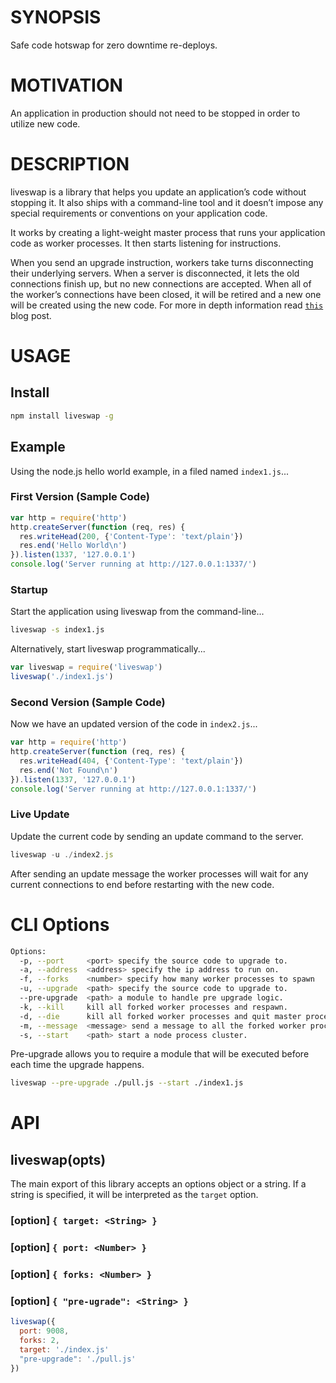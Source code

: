 # SYNOPSIS
Safe code hotswap for zero downtime re-deploys.

# MOTIVATION
An application in production should not need to be stopped in order to
utilize new code. 

# DESCRIPTION
liveswap is a library that helps you update an application’s code without stopping it. 
It also ships with a command-line tool and it doesn’t impose any special requirements 
or conventions on your application code.

It works by creating a light-weight master process that runs your application code as 
worker processes. It then starts listening for instructions.

When you send an upgrade instruction, workers take turns disconnecting their underlying 
servers. When a server is disconnected, it lets the old connections finish up, but no 
new connections are accepted. When all of the worker’s connections have been closed, it 
will be retired and a new one will be created using the new code. For more in depth 
information read [`this`][0] blog post.

# USAGE

## Install
```bash
npm install liveswap -g
```

## Example
Using the node.js hello world example, in a filed named `index1.js`...

### First Version (Sample Code)
```js
var http = require('http')
http.createServer(function (req, res) {
  res.writeHead(200, {'Content-Type': 'text/plain'})
  res.end('Hello World\n')
}).listen(1337, '127.0.0.1')
console.log('Server running at http://127.0.0.1:1337/')
```

### Startup
Start the application using liveswap from the command-line...

```bash
liveswap -s index1.js
```
Alternatively, start liveswap programmatically...

```js
var liveswap = require('liveswap')
liveswap('./index1.js')
```

### Second Version (Sample Code)
Now we have an updated version of the code in `index2.js`...

```js
var http = require('http')
http.createServer(function (req, res) {
  res.writeHead(404, {'Content-Type': 'text/plain'})
  res.end('Not Found\n')
}).listen(1337, '127.0.0.1')
console.log('Server running at http://127.0.0.1:1337/')
```

### Live Update
Update the current code by sending an update command to the server.

```js
liveswap -u ./index2.js
```

After sending an update message the worker processes will wait for
any current connections to end before restarting with the new code.

# CLI Options

```bash
Options:
  -p, --port     <port> specify the source code to upgrade to.                 [default: 3000]
  -a, --address  <address> specify the ip address to run on.                   [default: "127.0.0.1"]
  -f, --forks    <number> specify how many worker processes to spawn           [default: 2]
  -u, --upgrade  <path> specify the source code to upgrade to.
  --pre-upgrade  <path> a module to handle pre upgrade logic.
  -k, --kill     kill all forked worker processes and respawn.
  -d, --die      kill all forked worker processes and quit master process.
  -m, --message  <message> send a message to all the forked worker processes.
  -s, --start    <path> start a node process cluster.
```

Pre-upgrade allows you to require a module that will be executed before each 
time the upgrade happens.

```bash
liveswap --pre-upgrade ./pull.js --start ./index1.js
```

# API

## liveswap(opts)
The main export of this library accepts an options object or a string. If a 
string is specified, it will be interpreted as the `target` option.

### [option] `{ target: <String> }`

### [option] `{ port: <Number> }`

### [option] `{ forks: <Number> }`

### [option] `{ "pre-ugrade": <String> }`

```js
liveswap({
  port: 9008,
  forks: 2,
  target: './index.js'
  "pre-upgrade": './pull.js'
})
```

[0]:https://medium.com/node-js-javascript/f00ce09abb77
